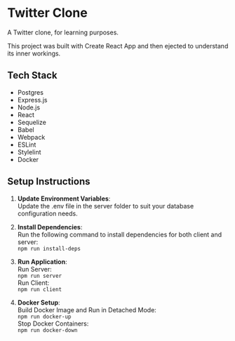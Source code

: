 # Twitter Clone

A Twitter clone, for learning purposes.

This project was built with Create React App and then ejected to understand its inner workings.

## Tech Stack

- Postgres
- Express.js
- Node.js
- React
- Sequelize
- Babel
- Webpack
- ESLint
- Stylelint
- Docker

## Setup Instructions

1. **Update Environment Variables**: \
Update the .env file in the server folder to suit your database configuration needs.

2. **Install Dependencies**: \
Run the following command to install dependencies for both client and server: \
`npm run install-deps`

3. **Run Application**: \
Run Server: \
`npm run server` \
Run Client: \
`npm run client`

4. **Docker Setup**: \
Build Docker Image and Run in Detached Mode: \
`npm run docker-up` \
Stop Docker Containers: \
`npm run docker-down`
